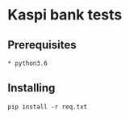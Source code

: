 # Kaspi bank tests

## Prerequisites
```
* python3.6
```

## Installing
```
pip install -r req.txt
```